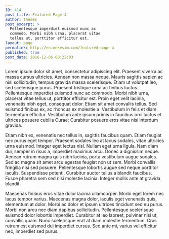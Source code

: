 ```yaml
---
ID: 414
post_title: Featured Page 4
author: themes
post_excerpt: >
  Pellentesque imperdiet euismod nunc ac
  commodo. Morbi nibh urna, placerat vitae
  tellus ut, porttitor efficitur est.
layout: page
permalink: http://en.mekesim.com/featured-page-4
published: true
post_date: 2016-12-06 08:22:03
---
```

Lorem ipsum dolor sit amet, consectetur adipiscing elit. Praesent viverra ac massa cursus ultricies. Aenean non massa neque. Mauris sagittis sapien ac nisi sollicitudin, tempus gravida massa scelerisque. Etiam ut volutpat leo, sed scelerisque purus. Praesent tristique urna ac finibus luctus. Pellentesque imperdiet euismod nunc ac commodo. Morbi nibh urna, placerat vitae tellus ut, porttitor efficitur est. Proin eget velit lacinia, venenatis nibh eget, consequat dolor. Etiam sit amet convallis tellus. Sed euismod finibus ex, ac rhoncus ex molestie a. Vestibulum in felis et diam fermentum efficitur. Vestibulum ante ipsum primis in faucibus orci luctus et ultrices posuere cubilia Curae; Curabitur posuere eros vitae nisi interdum gravida.

Etiam nibh ex, venenatis nec tellus in, sagittis faucibus quam. Etiam feugiat nec purus eget tempor. Praesent sodales leo at lacus sodales, vitae ultricies urna euismod. Integer eget lectus nisl. Nullam eget urna ligula. Nam diam dui, semper in risus a, imperdiet maximus arcu. Donec a dignissim neque. Aenean rutrum magna quis nibh lacinia, porta vestibulum augue sodales. Sed ac magna sit amet arcu egestas feugiat non ut sem. Morbi convallis fringilla nisi sed posuere. Pellentesque lobortis augue sed neque porttitor iaculis. Suspendisse potenti. Curabitur auctor tellus a blandit faucibus. Fusce pharetra sem sed nisi molestie lacinia. Integer mollis ante at gravida blandit.

Maecenas finibus eros vitae dolor lacinia ullamcorper. Morbi eget lorem nec lacus tempor varius. Maecenas magna dolor, iaculis eget venenatis quis, elementum at dolor. Morbi ac dolor et ipsum ultrices tincidunt sed eu purus. Morbi non arcu nec diam dapibus sollicitudin. Pellentesque scelerisque euismod dolor lobortis imperdiet. Curabitur at leo laoreet, pulvinar nisi ut, convallis quam. Nunc scelerisque erat at diam molestie fermentum. Cras rutrum est euismod dui imperdiet cursus. Sed ante mi, varius vel efficitur nec, imperdiet sed purus.